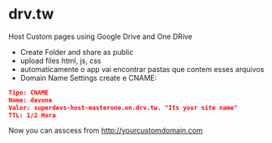 # drv.tw

Host Custom pages using Google Drive and One DRive

- Create Folder and share as public
- upload files html, js, css
- automaticamente o app vai encontrar pastas que contem esses arquivos
- Domain Name Settings create e CNAME:

```json
Tipo: CNAME
Nome: devone
Valor: superdevs-host-masterone.on.drv.tw. "Its your site name"
TTL: 1/2 Hora
```

Now you can asscess from http://yourcustomdomain.com
